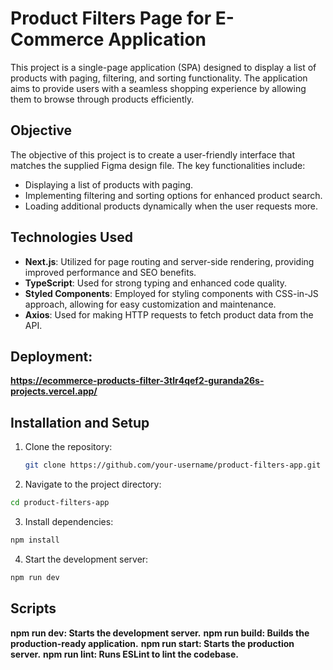 # Product Filters Page for E-Commerce Application

This project is a single-page application (SPA) designed to display a list of products with paging, filtering, and sorting functionality. The application aims to provide users with a seamless shopping experience by allowing them to browse through products efficiently.

## Objective

The objective of this project is to create a user-friendly interface that matches the supplied Figma design file. The key functionalities include:

- Displaying a list of products with paging.
- Implementing filtering and sorting options for enhanced product search.
- Loading additional products dynamically when the user requests more.

## Technologies Used

- **Next.js**: Utilized for page routing and server-side rendering, providing improved performance and SEO benefits.
- **TypeScript**: Used for strong typing and enhanced code quality.
- **Styled Components**: Employed for styling components with CSS-in-JS approach, allowing for easy customization and maintenance.
- **Axios**: Used for making HTTP requests to fetch product data from the API.

## Deployment:

**https://ecommerce-products-filter-3tlr4qef2-guranda26s-projects.vercel.app/**

## Installation and Setup

1. Clone the repository:

   ```bash
   git clone https://github.com/your-username/product-filters-app.git
   ```

2. Navigate to the project directory:

```bash
cd product-filters-app
```

3. Install dependencies:

```bash
npm install
```

4. Start the development server:

```bash
npm run dev
```

## Scripts

**npm run dev: Starts the development server.**
**npm run build: Builds the production-ready application.**
**npm run start: Starts the production server.**
**npm run lint: Runs ESLint to lint the codebase.**
